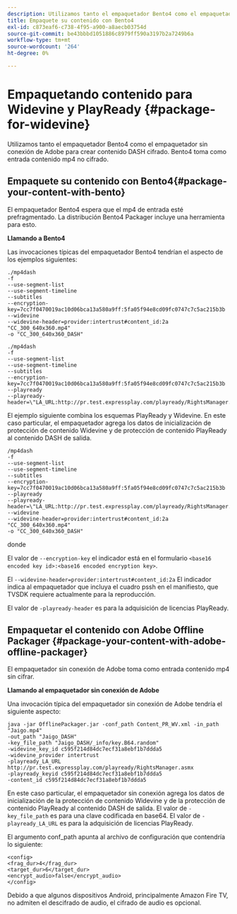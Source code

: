 ```yaml
---
description: Utilizamos tanto el empaquetador Bento4 como el empaquetador sin conexión de Adobe para crear contenido DASH cifrado. Bento4 toma como entrada contenido mp4 no cifrado.
title: Empaquete su contenido con Bento4
exl-id: c873eaf6-c738-4f95-a900-a8aecb03754d
source-git-commit: be43bbbd1051886c8979ff590a3197b2a7249b6a
workflow-type: tm+mt
source-wordcount: '264'
ht-degree: 0%

---
```


# Empaquetando contenido para Widevine y PlayReady {#package-for-widevine}

Utilizamos tanto el empaquetador Bento4 como el empaquetador sin conexión de Adobe para crear contenido DASH cifrado. Bento4 toma como entrada contenido mp4 no cifrado.

## Empaquete su contenido con Bento4{#package-your-content-with-bento}

El empaquetador Bento4 espera que el mp4 de entrada esté prefragmentado. La distribución Bento4 Packager incluye una herramienta para esto.

**Llamando a Bento4**

Las invocaciones típicas del empaquetador Bento4 tendrían el aspecto de los ejemplos siguientes:

```
./mp4dash
-f
--use-segment-list
--use-segment-timeline
--subtitles
--encryption-key=7cc7f0470019ac10d06bca13a580a9ff:5fa05f94e8cd09fc0747c7c5ac215b3b
--widevine
--widevine-header=provider:intertrust#content_id:2a "CC_300_640x360.mp4"
-o "CC_300_640x360_DASH"
```

```
./mp4dash
-f
--use-segment-list
--use-segment-timeline
--subtitles
--encryption-key=7cc7f0470019ac10d06bca13a580a9ff:5fa05f94e8cd09fc0747c7c5ac215b3b
--playready
--playready-header=\"LA_URL:http://pr.test.expressplay.com/playready/RightsManager.asmx\"
```

El ejemplo siguiente combina los esquemas PlayReady y Widevine. En este caso particular, el empaquetador agrega los datos de inicialización de protección de contenido Widevine y de protección de contenido PlayReady al contenido DASH de salida.

```
/mp4dash
-f
--use-segment-list
--use-segment-timeline
--subtitles
--encryption-key=7cc7f0470019ac10d06bca13a580a9ff:5fa05f94e8cd09fc0747c7c5ac215b3b
--playready
--playready-header=\"LA_URL:http://pr.test.expressplay.com/playready/RightsManager.asmx\"
--widevine
--widevine-header=provider:intertrust#content_id:2a "CC_300_640x360.mp4"
-o "CC_300_640x360_DASH"
```

donde

El valor de `--encryption-key` el indicador está en el formulario `<base16 encoded key id>:<base16 encoded encryption key>`.

El `--widevine-header=provider:intertrust#content_id:2a` El indicador indica al empaquetador que incluya el cuadro pssh en el manifiesto, que TVSDK requiere actualmente para la reproducción.

El valor de `-playready-header` es para la adquisición de licencias PlayReady.

## Empaquetar el contenido con Adobe Offline Packager {#package-your-content-with-adobe-offline-packager}

El empaquetador sin conexión de Adobe toma como entrada contenido mp4 sin cifrar.

**Llamando al empaquetador sin conexión de Adobe**

Una invocación típica del empaquetador sin conexión de Adobe tendría el siguiente aspecto:

```
java -jar OfflinePackager.jar -conf_path Content_PR_WV.xml -in_path "Jaigo.mp4"
-out_path "Jaigo_DASH"
-key_file_path "Jaigo_DASH/_info/key.B64.random"
-widevine_key_id c595f214d84dc7ecf31a8ebf1b7ddda5
-widevine_provider intertrust
-playready_LA_URL
http://pr.test.expressplay.com/playready/RightsManager.asmx
-playready_keyid c595f214d84dc7ecf31a8ebf1b7ddda5
-content_id c595f214d84dc7ecf31a8ebf1b7ddda5
```

En este caso particular, el empaquetador sin conexión agrega los datos de inicialización de la protección de contenido Widevine y de la protección de contenido PlayReady al contenido DASH de salida. El valor de `-key_file_path` es para una clave codificada en base64. El valor de `-playready_LA_URL` es para la adquisición de licencias PlayReady.

El argumento conf_path apunta al archivo de configuración que contendría lo siguiente:

```
<config>
<frag_dur>4</frag_dur>
<target_dur>6</target_dur>
<encrypt_audio>false</encrypt_audio>
</config>
```

Debido a que algunos dispositivos Android, principalmente Amazon Fire TV, no admiten el descifrado de audio, el cifrado de audio es opcional.
